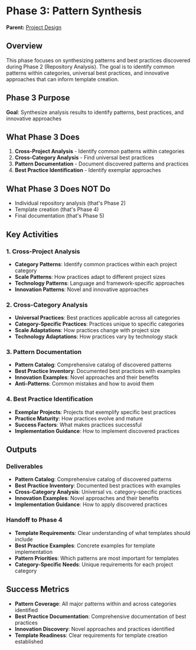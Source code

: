 # Phase 3: Pattern Synthesis

**Parent:** [Project Design](../PROJECT_DESIGN.md)

## Overview

This phase focuses on synthesizing patterns and best practices discovered during Phase 2 (Repository Analysis). The goal is to identify common patterns within categories, universal best practices, and innovative approaches that can inform template creation.

## Phase 3 Purpose
**Goal**: Synthesize analysis results to identify patterns, best practices, and innovative approaches

## What Phase 3 Does
1. **Cross-Project Analysis** - Identify common patterns within categories
2. **Cross-Category Analysis** - Find universal best practices
3. **Pattern Documentation** - Document discovered patterns and practices
4. **Best Practice Identification** - Identify exemplar approaches

## What Phase 3 Does NOT Do
- Individual repository analysis (that's Phase 2)
- Template creation (that's Phase 4)
- Final documentation (that's Phase 5)

## Key Activities

### 1. Cross-Project Analysis
- **Category Patterns**: Identify common practices within each project category
- **Scale Patterns**: How practices adapt to different project sizes
- **Technology Patterns**: Language and framework-specific approaches
- **Innovation Patterns**: Novel and innovative approaches

### 2. Cross-Category Analysis
- **Universal Practices**: Best practices applicable across all categories
- **Category-Specific Practices**: Practices unique to specific categories
- **Scale Adaptations**: How practices change with project size
- **Technology Adaptations**: How practices vary by technology stack

### 3. Pattern Documentation
- **Pattern Catalog**: Comprehensive catalog of discovered patterns
- **Best Practice Inventory**: Documented best practices with examples
- **Innovation Examples**: Novel approaches and their benefits
- **Anti-Patterns**: Common mistakes and how to avoid them

### 4. Best Practice Identification
- **Exemplar Projects**: Projects that exemplify specific best practices
- **Practice Maturity**: How practices evolve and mature
- **Success Factors**: What makes practices successful
- **Implementation Guidance**: How to implement discovered practices

## Outputs

### Deliverables
- **Pattern Catalog**: Comprehensive catalog of discovered patterns
- **Best Practice Inventory**: Documented best practices with examples
- **Cross-Category Analysis**: Universal vs. category-specific practices
- **Innovation Examples**: Novel approaches and their benefits
- **Implementation Guidance**: How to apply discovered practices

### Handoff to Phase 4
- **Template Requirements**: Clear understanding of what templates should include
- **Best Practice Examples**: Concrete examples for template implementation
- **Pattern Priorities**: Which patterns are most important for templates
- **Category-Specific Needs**: Unique requirements for each project category

## Success Metrics

- **Pattern Coverage**: All major patterns within and across categories identified
- **Best Practice Documentation**: Comprehensive documentation of best practices
- **Innovation Discovery**: Novel approaches and practices identified
- **Template Readiness**: Clear requirements for template creation established